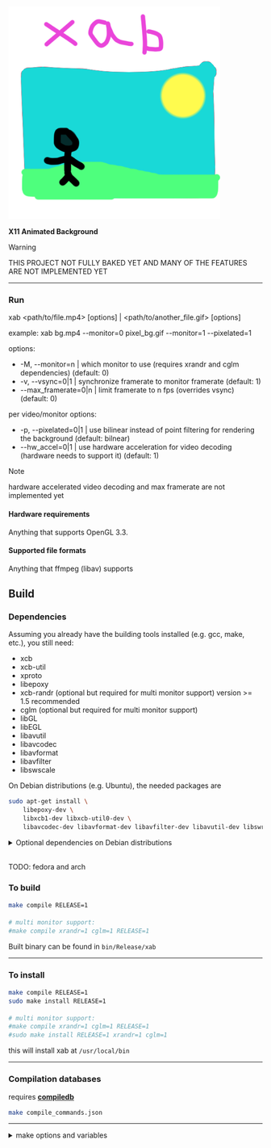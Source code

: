 <!-- xab temporary name, probably -->

<!-- TODO: -->
<!-- TOC -->

<img src="res/logo.webp" alt="logo" style="width:30em;"/>

__X11 Animated Background__

> [!WARNING]
> THIS PROJECT NOT FULLY BAKED YET AND MANY OF THE FEATURES ARE NOT IMPLEMENTED YET

---

### Run
xab \<path/to/file.mp4> \[options] | \<path/to/another_file.gif> \[options]

example:
xab bg.mp4 --monitor=0 pixel_bg.gif --monitor=1 --pixelated=1

options:
* -M, --monitor=n     | which monitor to use (requires xrandr and cglm dependencies)                (default: 0)
* -v, --vsync=0|1     | synchronize framerate to monitor framerate                                  (default: 1)
* --max_framerate=0|n | limit framerate to n fps (overrides vsync)                                  (default: 0)

per video/monitor options:
* -p, --pixelated=0|1 | use bilinear instead of point filtering for rendering the background        (default: bilnear)
* --hw_accel=0|1      | use hardware acceleration for video decoding (hardware needs to support it) (default: 1)
<!-- TODO -->
<!-- * -x, --offset_x=n    | offset wallpaper x coordinate (default: 0) -->
<!-- * -y, --offset_y=n    | offset wallpaper y coordinate (default: 0) -->

> [!NOTE]
> hardware accelerated video decoding and max framerate are not implemented yet

<!-- readme totally not similar to picom lol -->

#### Hardware requirements
Anything that supports OpenGL 3.3.

#### Supported file formats
Anything that ffmpeg (libav) supports

## Build

### Dependencies

Assuming you already have the building tools installed (e.g. gcc, make, etc.), you still need:
* xcb
* xcb-util
* xproto
* libepoxy
* xcb-randr (optional but required for multi monitor support) version >= 1.5 recommended
* cglm (optional but required for multi monitor support)
* libGL
* libEGL
* libavutil
* libavcodec
* libavformat
* libavfilter
* libswscale

On Debian distributions (e.g. Ubuntu), the needed packages are
```sh
sudo apt-get install \
    libepoxy-dev \
    libxcb1-dev libxcb-util0-dev \
    libavcodec-dev libavformat-dev libavfilter-dev libavutil-dev libswresample-dev libswscale-dev
```


<details>
<summary>Optional dependencies on Debian distributions</summary>

```sh
# xcb-randr
sudo apt-get install libxcb-randr-dev

# cglm
# they are on apt but outdated as hell, i would reccomend compiling from source
git clone --depth 1 https://github.com/recp/cglm.git /tmp/cglm
pushd /tmp/cglm
sh autogen.sh
./configure
make
make check
sudo make install
popd

# or if you want an outdated version (version 0.8.4 instead of 0.9.5)
sudo apt-get install libcglm-dev
```

</details>

<br>

TODO: fedora and arch <!-- maybe -->


### To build
```sh
make compile RELEASE=1

# multi monitor support:
#make compile xrandr=1 cglm=1 RELEASE=1
```
Built binary can be found in `bin/Release/xab`

---

### To install
```sh
make compile RELEASE=1
sudo make install RELEASE=1

# multi monitor support:
#make compile xrandr=1 cglm=1 RELEASE=1
#sudo make install RELEASE=1 xrandr=1 cglm=1
```
this will install xab at `/usr/local/bin`

---

### Compilation databases
requires [__compiledb__](https://github.com/nickdiego/compiledb)

```sh
make compile_commands.json
```

---

<details>
<summary>make options and variables</summary>

```sh
make # currently defaults to 'compile'
make all # creates compile_commands.json and compiles xab
make run
make compile
make clean
make compile_commands.json
sudo make install

### VARIABLES:

make ARGV=TODO

make xrandr=1

# If on release mode, verbose won't do a thing
make RELEASE=1
make VERBOSE=1

make V=1 # Verbose Makefile

# defaults:
# VERBOSE=0
# RELEASE=0
# xrandr=0
# V=undefined
```

</details>
